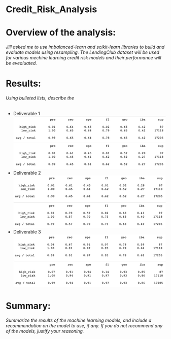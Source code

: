 # Credit_Risk_Analysis

# Overview of the analysis: 
###### Jill asked me to use imbalanced-learn and scikit-learn libraries to build and evaluate models using resampling. The LendingClub dataset will be used for various mechine learning credit risk models and their performance will be evealuated.  

# Results: 
###### Using bulleted lists, describe the 
- Deliverable 1 
![Naive Random Oversampling](https://github.com/ramon0101alonso/Credit_Risk_Analysis/blob/main/Pictures/%20Naive%20Randome%20Oversampling.png)
![SMOTE Oversampling](https://github.com/ramon0101alonso/Credit_Risk_Analysis/blob/main/Pictures/SMOTE%20Oversampling.png)
- Deliverable 2 
![Cluster Centroid Undersample](https://github.com/ramon0101alonso/Credit_Risk_Analysis/blob/main/Pictures/Cluster%20Centroid%20Undersample.png)
![SMOTTENN Over/Under](https://github.com/ramon0101alonso/Credit_Risk_Analysis/blob/main/Pictures/SMOTEENN%20Over:Under.png)
- Deliverable 3
![Balanced Random Forest Class](https://github.com/ramon0101alonso/Credit_Risk_Analysis/blob/main/Pictures/Balanced%20Random%20Forest%20Classifier.png)
![Easy Ensemble AdaBoost Class](https://github.com/ramon0101alonso/Credit_Risk_Analysis/blob/main/Pictures/Easy%20Ensemble%20AdaBoost%20Classifier.png)


# Summary: 
###### Summarize the results of the machine learning models, and include a recommendation on the model to use, if any. If you do not recommend any of the models, justify your reasoning.